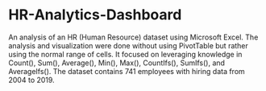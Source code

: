 # HR-Analytics-Dashboard
An analysis of an HR (Human Resource) dataset using Microsoft Excel. The analysis and visualization were done without using PivotTable but rather using the normal range of cells. It focused on leveraging knowledge in Count(), Sum(), Average(), Min(), Max(), CountIfs(), SumIfs(), and AverageIfs(). The dataset contains 741 employees with hiring data from 2004 to 2019.
